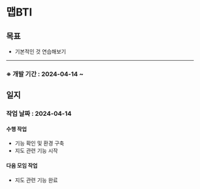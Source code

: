 <!DOCTYPE html>
<html>
<head>


<h1>맵BTI</h1>

<h2>목표</h2>
<ul>
  <li>기본적인 것 연습해보기</li>
</ul>

---

<h3>※ 개발 기간 : 2024-04-14 ~ </h3>

<h2>일지</h2>

<h3>작업 날짜 : 2024-04-14</h3>

<h4>수행 작업</h4>
<ul>
  <li>기능 확인 및 환경 구축</li>
  <li>지도 관련 기능 시작</li>
</ul>

<h4>다음 모임 작업</h4>
<ul>
  <li>
    지도 관련 기능 완료
  </li>
</ul>
  
<!--
<h3>※ 2024-02-14 ~ 2024-02-15</h3>

<h4>수행 작업</h4>
<ul>
  <li>기획분이 정한 공항 관련 리서치 및 정보 정리</li>
</ul>

<h4>명일 작업</h4>
<ul>
  <li> aws연동 </li>
  <li> 정리한 내용들 SQL문으로 작성</li>
</ul>
-->

</body>
</html>
